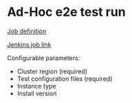 # Ad-Hoc e2e test run

[Job definition](https://gitlab.cee.redhat.com/service/app-interface/-/blob/master/resources/jenkins/osde2e/job-templates.yaml?ref_type=heads#L67)

[Jenkins job link](https://ci.int.devshift.net/blue/organizations/jenkins/osde2e-parameterized-job/activity)

Configurable parameters:
- Cluster region (required)
- Test configuration files (required)
- Instance type
- Install version
